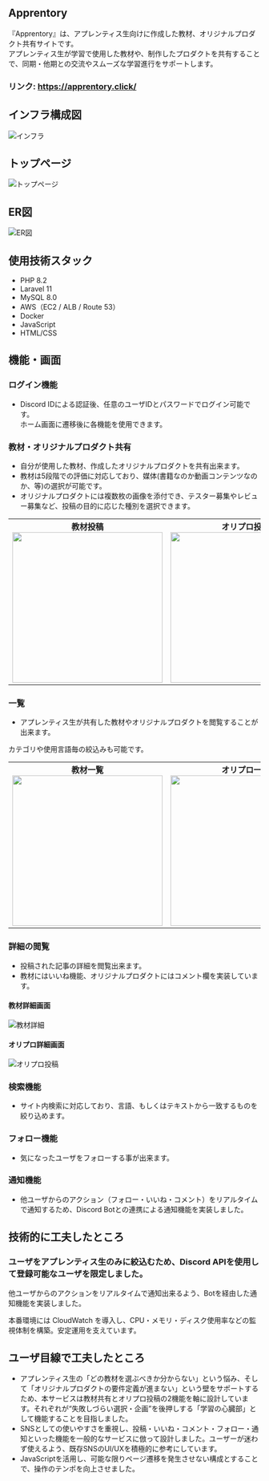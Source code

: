 ## Apprentory
『Apprentory』は、アプレンティス生向けに作成した教材、オリジナルプロダクト共有サイトです。<br>
アプレンティス生が学習で使用した教材や、制作したプロダクトを共有することで、同期・他期との交流やスムーズな学習進行をサポートします。 <br>

### リンク: https://apprentory.click/


## インフラ構成図
![インフラ](./docs/apprentory_diagram.png)

## トップページ

![トップページ](./docs/toppage_screen.png)

## ER図
![ER図](./docs/er.png)

## 使用技術スタック

- PHP 8.2
- Laravel 11
- MySQL 8.0
- AWS（EC2 / ALB / Route 53）
- Docker
- JavaScript
- HTML/CSS


## 機能・画面
### ログイン機能
- Discord IDによる認証後、任意のユーザIDとパスワードでログイン可能です。 <br>
ホーム画面に遷移後に各機能を使用できます。


### 教材・オリジナルプロダクト共有
- 自分が使用した教材、作成したオリジナルプロダクトを共有出来ます。<br>
- 教材は5段階での評価に対応しており、媒体(書籍なのか動画コンテンツなのか、等)の選択が可能です。<br>
- オリジナルプロダクトには複数枚の画像を添付でき、テスター募集やレビュー募集など、投稿の目的に応じた種別を選択できます。

<table>
  <tr>
    <td align="center" valign="top" width="50%">
      <strong>教材投稿</strong><br>
      <img src="./docs/material_create_screen.png" width="300"/>
    </td>
    <td align="center" valign="top" width="50%">
      <strong>オリプロ投稿</strong><br>
      <img src="./docs/product_create_screen.png" width="300"/>
    </td>
  </tr>
</table>

### 一覧
- アプレンティス生が共有した教材やオリジナルプロダクトを閲覧することが出来ます。

カテゴリや使用言語毎の絞込みも可能です。

<table>
  <tr>
    <td align="center" valign="top" width="50%">
      <strong>教材一覧</strong><br>
      <img src="./docs/material_screen.png" width="300"/>
    </td>
    <td align="center" valign="top" width="50%">
      <strong>オリプロ一覧</strong><br>
      <img src="./docs/product_screen.png" width="300"/>
    </td>
  </tr>
</table>


### 詳細の閲覧
- 投稿された記事の詳細を閲覧出来ます。
- 教材にはいいね機能、オリジナルプロダクトにはコメント欄を実装しています。

#### 教材詳細画面
![教材詳細](./docs/material_detail_screen.png)

#### オリプロ詳細画面
![オリプロ投稿](./docs/product_detail_screen.png)

### 検索機能
- サイト内検索に対応しており、言語、もしくはテキストから一致するものを絞り込めます。

### フォロー機能
- 気になったユーザをフォローする事が出来ます。

### 通知機能
- 他ユーザからのアクション（フォロー・いいね・コメント）をリアルタイムで通知するため、Discord Botとの連携による通知機能を実装しました。


## 技術的に工夫したところ
### ユーザをアプレンティス生のみに絞込むため、Discord APIを使用して登録可能なユーザを限定しました。<br>
他ユーザからのアクションをリアルタイムで通知出来るよう、Botを経由した通知機能を実装しました。

本番環境には CloudWatch を導入し、CPU・メモリ・ディスク使用率などの監視体制を構築。安定運用を支えています。
## ユーザ目線で工夫したところ
- アプレンティス生の「どの教材を選ぶべきか分からない」という悩み、そして「オリジナルプロダクトの要件定義が進まない」という壁をサポートするため、本サービスは教材共有とオリプロ投稿の2機能を軸に設計しています。それぞれが“失敗しづらい選択・企画”を後押しする「学習の心臓部」として機能することを目指しました。
- SNSとしての使いやすさを重視し、投稿・いいね・コメント・フォロー・通知といった機能を一般的なサービスに倣って設計しました。ユーザーが迷わず使えるよう、既存SNSのUI/UXを積極的に参考にしています。
- JavaScriptを活用し、可能な限りページ遷移を発生させない構成とすることで、操作のテンポを向上させました。
